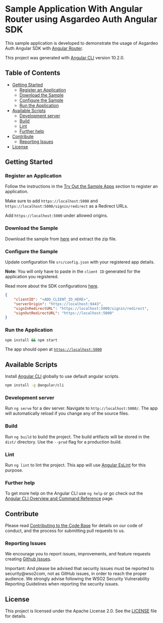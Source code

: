 # Sample Application With Angular Router using Asgardeo Auth Angular SDK

This sample application is developed to demonstrate the usage of Asgardeo Auth Angular SDK with [Angular Router](https://angular.io/api/router).

This project was generated with [Angular CLI](https://github.com/angular/angular-cli) version 10.2.0.

## Table of Contents

- [Getting Started](#getting-started)
  - [Register an Application](#register-an-application)
  - [Download the Sample](#download-the-sample)
  - [Configure the Sample](#configure-the-sample)
  - [Run the Application](#run-the-application)
- [Available Scripts](#available-scripts)
  - [Development server](#development-server)
  - [Build](#build)
  - [Lint](#lint)
  - [Further help](#further-help)
- [Contribute](#contribute)
  - [Reporting Issues](#reporting-issues)
- [License](#license)

## Getting Started

### Register an Application

Follow the instructions in the [Try Out the Sample Apps](../../README.md#try-out-the-sample-apps) section to register an application.

Make sure to add `https://localhost:5000` and `https://localhost:5000/signin/redirect` as a Redirect URLs.

Add `https://localhost:5000` under allowed origins. 

### Download the Sample

Download the sample from [here](https://github.com/asgardeo/asgardeo-auth-angular-sdk/releases/latest/download/asgardeo-angular-app-with-router.zip) and extract the zip file.

### Configure the Sample

Update configuration file `src/config.json` with your registered app details.

**Note:** You will only have to paste in the `client ID` generated for the application you registered.

Read more about the SDK configurations [here](../../README.md#configuration).

```json
{
    "clientID": "<ADD_CLIENT_ID_HERE>",
    "serverOrigin": "https://localhost:9443",
    "signInRedirectURL": "https://localhost:5000/signin/redirect",
    "signOutRedirectURL": "https://localhost:5000"
}
```

### Run the Application

```bash
npm install && npm start
```
The app should open at [`https://localhost:5000`](https://localhost:5000)

## Available Scripts

Install [Angular CLI](https://github.com/angular/angular-cli) globally to use default angular scripts.

```bash
npm install -g @angular/cli
```

### Development server

Run `ng serve` for a dev server. Navigate to `http://localhost:5000/`. The app will automatically reload if you change any of the source files.

### Build

Run `ng build` to build the project. The build artifacts will be stored in the `dist/` directory. Use the `--prod` flag for a production build.

### Lint

Run `ng lint` to lint the project. This app will use [Angular EsLint](https://github.com/angular-eslint/angular-eslint) for this purpose.

### Further help

To get more help on the Angular CLI use `ng help` or go check out the [Angular CLI Overview and Command Reference](https://angular.io/cli) page.

## Contribute

Please read [Contributing to the Code Base](http://wso2.github.io/) for details on our code of conduct, and the process for submitting pull requests to us.

### Reporting Issues

We encourage you to report issues, improvements, and feature requests creating [Github Issues](https://github.com/asgardeo/asgardeo-auth-angular-sdk/issues).

Important: And please be advised that security issues must be reported to security@wso2com, not as GitHub issues, in order to reach the proper audience. We strongly advise following the WSO2 Security Vulnerability Reporting Guidelines when reporting the security issues.

## License

This project is licensed under the Apache License 2.0. See the [LICENSE](../../LICENSE) file for details.
